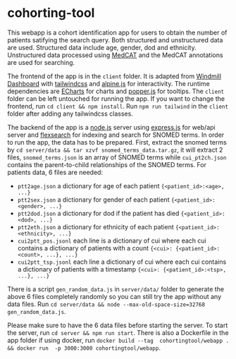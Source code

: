 # cohorting-tool

This webapp is a cohort identification app for users to obtain the number of patients satifying the search query. Both structured and unstructured data are used. Structured data include age, gender, dod and ethnicity. 
Unstructured data processed using [MedCAT](https://github.com/CogStack/MedCAT) and the MedCAT annotations are used for searching.

The frontend of the app is in the `client` folder. It is adapted from [Windmill Dashboard](https://windmillui.com/dashboard-html) with [tailwindcss](https://tailwindcss.com/) and [alpine.js](https://alpinejs.dev/) for 
interactivity. The runtime dependencies are [ECharts](https://echarts.apache.org/en/index.html) for charts and [popper.js](https://popper.js.org/) for tooltips. The `client` folder can be left untouched for running the app. If you 
want to change the frontend, run `cd client && npm install`. Run `npm run tailwind` in the `client` folder after adding any tailwindcss classes.

The backend of the app is a [node.js](https://nodejs.org/en/) server using [express.js](https://expressjs.com/) for web/api server and [flexsearch](https://github.com/nextapps-de/flexsearch) for indexing and search for SNOMED 
terms. In order to run the app, the data has to be prepared. First, extract the snomed terms by `cd server/data && tar xzvf snomed_terms_data.tar.gz`, it will extract 2 files, `snomed_terms.json` is an array of SNOMED terms while 
`cui_pt2ch.json` contains the parent-to-child relationships of the SNOMED terms. For patients data, 6 files are needed:
- `ptt2age.json` a dictionary for age of each patient `{<patient_id>:<age>, ...}`
- `ptt2sex.json` a dictionary for gender of each patient `{<patient_id>:<gender>, ...}`
- `ptt2dod.json` a dictionary for dod if the patient has died `{<patient_id>:<dod>, ...}`
- `ptt2eth.json` a dictionary for ethnicity of each patient `{<patient_id>:<ethnicity>, ...}`
- `cui2ptt_pos.jsonl` each line is a dictionary of cui where each cui contains a dictionary of patients with a count `{<cui>: {<patient_id>:<count>, ...}, ...}`
- `cui2ptt_tsp.jsonl` each line a dictionary of cui where each cui contains a dictionary of patients with a timestamp `{<cui>: {<patient_id>:<tsp>, ...}, ...}`

There is a script `gen_random_data.js` in `server/data/` folder to generate the above 6 files completely randomly so you can still try the app without any data files. Run `cd server/data && node --max-old-space-size=32768 
gen_random_data.js`.

Please make sure to have the 6 data files before starting the server. To start the server, run `cd server && npm run start`. There is also a Dockerfile in the app folder if using docker, run `docker build --tag 
cohortingtool/webapp . && docker run  -p 3000:3000 cohortingtool/webapp`.
